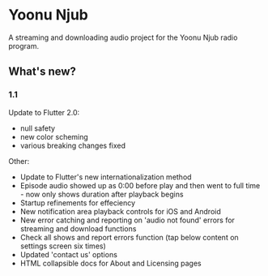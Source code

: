 # Yoonu Njub

A streaming and downloading audio project for the Yoonu Njub radio program.

## What's new?

### 1.1

Update to Flutter 2.0:

- null safety
- new color scheming
- various breaking changes fixed

Other:

- Update to Flutter's new internationalization method
- Episode audio showed up as 0:00 before play and then went to full time - now only shows duration after playback begins
- Startup refinements for effeciency
- New notification area playback controls for iOS and Android
- New error catching and reporting on 'audio not found' errors for streaming and download functions
- Check all shows and report errors function (tap below content on settings screen six times)
- Updated 'contact us' options
- HTML collapsible docs for About and Licensing pages
